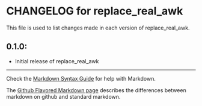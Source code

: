 # CHANGELOG for replace_real_awk

This file is used to list changes made in each version of replace_real_awk.

## 0.1.0:

* Initial release of replace_real_awk

- - - 
Check the [Markdown Syntax Guide](http://daringfireball.net/projects/markdown/syntax) for help with Markdown.

The [Github Flavored Markdown page](http://github.github.com/github-flavored-markdown/) describes the differences between markdown on github and standard markdown.
